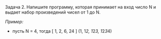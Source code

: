 Задача 2. Напишите программу, которая принимает на вход число N и выдает набор произведений чисел от 1 до N.

*Пример:*

- пусть N = 4, тогда [ 1, 2, 6, 24 ] (1, 1*2, 1*2*3, 1*2*3*4)
